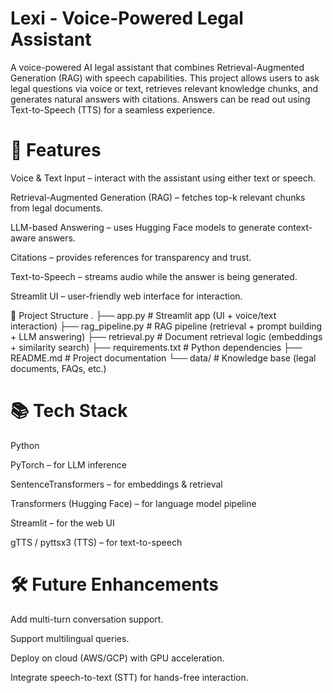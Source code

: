 # Lexi - Voice-Powered Legal Assistant

A voice-powered AI legal assistant that combines Retrieval-Augmented Generation (RAG) with speech capabilities.
This project allows users to ask legal questions via voice or text, retrieves relevant knowledge chunks, and generates natural answers with citations. Answers can be read out using Text-to-Speech (TTS) for a seamless experience.

# 🚀 Features

Voice & Text Input – interact with the assistant using either text or speech.

Retrieval-Augmented Generation (RAG) – fetches top-k relevant chunks from legal documents.

LLM-based Answering – uses Hugging Face models to generate context-aware answers.

Citations – provides references for transparency and trust.

Text-to-Speech – streams audio while the answer is being generated.

Streamlit UI – user-friendly web interface for interaction.

📂 Project Structure
.
├── app.py              # Streamlit app (UI + voice/text interaction)
├── rag_pipeline.py     # RAG pipeline (retrieval + prompt building + LLM answering)
├── retrieval.py        # Document retrieval logic (embeddings + similarity search)
├── requirements.txt    # Python dependencies
├── README.md           # Project documentation
└── data/               # Knowledge base (legal documents, FAQs, etc.)


# 📚 Tech Stack

Python

PyTorch – for LLM inference

SentenceTransformers – for embeddings & retrieval

Transformers (Hugging Face) – for language model pipeline

Streamlit – for the web UI

gTTS / pyttsx3 (TTS) – for text-to-speech


# 🛠️ Future Enhancements

Add multi-turn conversation support.

Support multilingual queries.

Deploy on cloud (AWS/GCP) with GPU acceleration.

Integrate speech-to-text (STT) for hands-free interaction.
